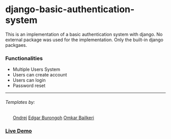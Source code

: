 # django-basic-authentication-system

<p>This is an implementation of a basic authentication system with django. No external package was used for the implementation. Only the built-in django packgaes.</p>

### Functionalities

<ul>
  <li>Multiple Users System</l1>
  <li>Users can create account</l1>
  <li>Users can login</l1>
  <li>Password reset</l1>
</ul>

<hr>
<h6>Templates by:</h6>
<ul>
  <a href="https://jsfiddle.net/bootstrapious/3j4a0Lps">Ondrej</a>
  <a href="https://bbbootstrap.com/users/edgar-burongoh-33849">Edgar Burongoh</a>
  <a href="https://bbbootstrap.com/users/omkar-bailkeri83131">Omkar Bailkeri</a>
</ul>

<h3>
  <a href="https://dj-authentication-app.herokuapp.com">Live Demo</a>
</h3>
